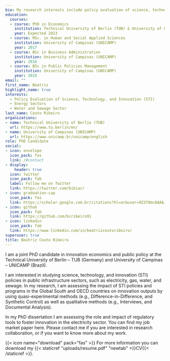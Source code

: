 ```yaml
---
bio: My research interests include policy evaluation of science, technology, and innovation (STI) in energy, water, and sewage sectors.![](/authors/admin/_index_files/avatar.jpg)
education:
  courses:
  - course: PhD in Economics
    institution: Technical University of Berlin (TUB) & University of Campinas (UNICAMP) 
    year: Expected 2023
  - course: MSc. in Human and Social Applied Sciences
    institution: University of Campinas (UNICAMP)
    year: 2017
  - course: BSc in Business Administration
    institution: University of Campinas (UNICAMP)
    year: 2016
  - course: BSc in Public Policies Management
    institution: University of Campinas (UNICAMP)
    year: 2015
email: ""
first_name: Beatriz
highlight_name: true
interests:
  - Policy Evaluation of Science, Technology, and Innovation (STI)
  - Energy Sectors
  - Water and Sewage Sector 
last_name: Couto Ribeiro
organizations:
- name: Technical University of Berlin (TUB)
  url: https://www.tu.berlin/en/
- name: University of Campinas (UNICAMP)
  url: https://www.unicamp.br/unicamp/english
role: PhD Candidate
social:
- icon: envelope
  icon_pack: fas
  link: /#contact
- display:
    header: true
  icon: twitter
  icon_pack: fab
  label: Follow me on Twitter
  link: https://twitter.com/bibiacr
- icon: graduation-cap
  icon_pack: fas
  link: https://scholar.google.com.br/citations?hl=ar&user=9Z378mcAAAAJ
- icon: github
  icon_pack: fab
  link: https://github.com/bcribeiro91
- icon: linkedin
  icon_pack: fab
  link: https://www.linkedin.com/in/beatrizcoutoribeiro/
superuser: true
title: Beatriz Couto Ribeiro
---
```


I am a joint PhD candidate in innovation economics and public policy at the Technical University of Berlin – TUB (Germany) and University of Campinas – UNICAMP (Brazil).

I am interested in studying science, technology, and innovation (STI) policies in public infrastructure sectors, such as electricity, gas, water, and sewage. In my research, I am assessing the impact of STI policies and programs in the Global South and OECD countries on innovation outputs by using quasi-experimental methods (e.g., Difference-in-Difference, and Synthetic Control) as well as qualitative methods (e.g., Interviews, and Documental Analysis).

In my PhD dissertation I am assessing the role and impact of regulatory tools to foster innovation in the electricity sector. You can find my job market paper here. 
Please contact me if you are interested in research collaboration, or if you want to know more about my work.

{{< icon name="download" pack="fas" >}} For more information you can download my {{< staticref "uploads/resume.pdf" "newtab" >}}CV{{< /staticref >}}.
